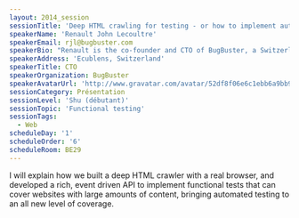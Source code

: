 ```yaml
---
layout: 2014_session
sessionTitle: 'Deep HTML crawling for testing - or how to implement automated functional tests that cover hundreds or thousands of pages.'
speakerName: 'Renault John Lecoultre'
speakerEmail: rjl@bugbuster.com
speakerBio: "Renault is the co-founder and CTO of BugBuster, a Switzerland based start-up developing a new solution for \"automating\" automated tests of Web Applications. BugBuster strives to make the Web better by providing tools that enable developers to create real, industrial grade applications.\n\nWith more than 12 years of web experience, his current area of expertise include front-end technologies, back-end technologies, and distributed systems."
speakerAddress: 'Ecublens, Switzerland'
speakerTitle: CTO
speakerOrganization: BugBuster
speakerAvatarUrl: 'http://www.gravatar.com/avatar/52df8f06e6c1ebb6a9bb9ebde2f36bc8?size=200&default=mm'
sessionCategory: Présentation
sessionLevel: 'Shu (débutant)'
sessionTopic: 'Functional testing'
sessionTags:
  - Web
scheduleDay: '1'
scheduleOrder: '6'
scheduleRoom: BE29
---
```


I will explain how we built a deep HTML crawler with a real browser, and developed a rich, event driven API to implement functional tests that can cover websites with large amounts of content, bringing automated testing to an all new level of coverage.
